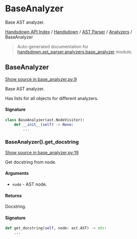 # BaseAnalyzer

Base AST analyzer.

[Handsdown API Index](../../../README.md#handsdown-api-index) / [Handsdown](../../index.md#handsdown) / [AST Parser](../index.md#ast-parser) / [Analyzers](./index.md#analyzers) / BaseAnalyzer

> Auto-generated documentation for [handsdown.ast_parser.analyzers.base_analyzer](https://github.com/vemel/handsdown/blob/main/handsdown/ast_parser/analyzers/base_analyzer.py) module.

## BaseAnalyzer

[Show source in base_analyzer.py:9](https://github.com/vemel/handsdown/blob/main/handsdown/ast_parser/analyzers/base_analyzer.py#L9)

Base AST analyzer.

Has lists for all objects for different analyzers.

#### Signature

```python
class BaseAnalyzer(ast.NodeVisitor):
    def __init__(self) -> None:
        ...
```

### BaseAnalyzer().get_docstring

[Show source in base_analyzer.py:19](https://github.com/vemel/handsdown/blob/main/handsdown/ast_parser/analyzers/base_analyzer.py#L19)

Get docstring from node.

#### Arguments

- `node` - AST node.

#### Returns

Docstring.

#### Signature

```python
def get_docstring(self, node: ast.AST) -> str:
    ...
```
